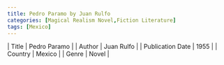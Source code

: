 ```yaml
---
title: Pedro Paramo by Juan Rulfo
categories: [Magical Realism Novel,Fiction Literature]
tags: [Mexico]
---
```

        
| Title | Pedro Paramo  |
| Author |  Juan Rulfo  |
| Publication Date | 1955   |
| Country | Mexico |
| Genre | Novel  |
        